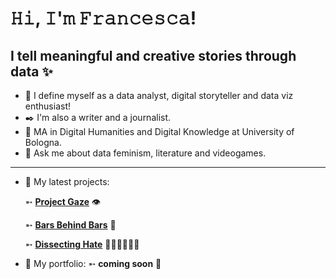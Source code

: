 # 𝙷𝚒, 𝙸'𝚖 𝙵𝚛𝚊𝚗𝚌𝚎𝚜𝚌𝚊!
## I tell meaningful and creative stories through data ✨


- 🌸 I define myself as a data analyst, digital storyteller and data viz enthusiast!
- ✒️ I'm also a writer and a journalist. 
- 🌱 MA in Digital Humanities and Digital Knowledge at University of Bologna.
- 💬 Ask me about data feminism, literature and videogames.
<hr> 

- 🔭 My latest projects:
  
    ➵ **[Project Gaze](https://ahsanv101.github.io/ProjectGaze/)** 👁

    ➵ **[Bars Behind Bars](https://prisoner-s-dilemma.github.io/BarsBehindBars/)** 📑
  
    ➵ **[Dissecting Hate](https://github.com/francescabudel/Dissecting-Hate)** 👩🏾👩🏼👩🏻

- 🔭 My portfolio:
    ➵ **coming soon** 🌠
  
